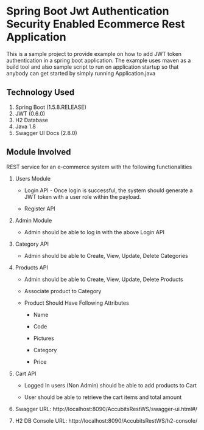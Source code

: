 # Spring Boot Jwt Authentication Security Enabled Ecommerce Rest Application

This is a sample project to provide example on how to add JWT token authentication in a spring boot application.
The example uses maven as a build tool and also sample script to run on application startup so that anybody can get started by simply running Application.java
 
## Technology Used

 1. Spring Boot (1.5.8.RELEASE)
 2. JWT (0.6.0)
 3. H2 Database
 4. Java 1.8
 5. Swagger UI Docs (2.8.0)
 
 
## Module Involved

REST service for an e-commerce system with the following functionalities


1. Users Module 

    - Login API - Once login is successful, the system should generate a JWT token with a user role within the payload.

    - Register API 

2. Admin Module  

    - Admin should be able to log in with the above Login API 

3. Category API

    -  Admin should be able to Create, View, Update, Delete Categories 

4. Products API

    - Admin should be able to Create, View, Update, Delete Products 

    - Associate product to Category 

    - Product Should Have Following Attributes 

        - Name 

        - Code 

        - Pictures 

        - Category 

        - Price  

5. Cart API

    - Logged In users (Non Admin) should be able to add products to Cart 

    - User should be able to retrieve the cart items and total amount


1. Swagger URL: http://localhost:8090/AccubitsRestWS/swagger-ui.html#/
2. H2 DB Console URL: http://localhost:8090/AccubitsRestWS/h2-console/